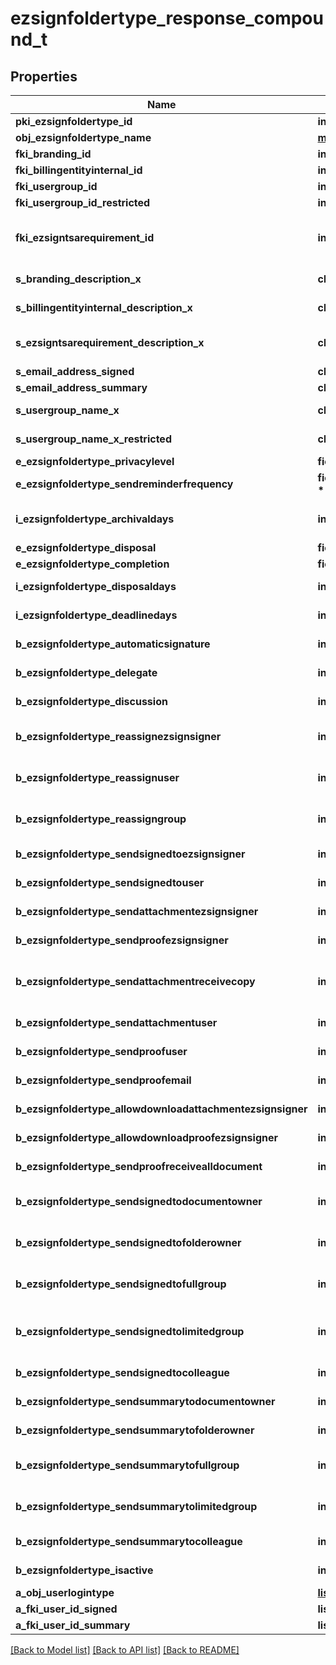 # ezsignfoldertype_response_compound_t

## Properties
Name | Type | Description | Notes
------------ | ------------- | ------------- | -------------
**pki_ezsignfoldertype_id** | **int** | The unique ID of the Ezsignfoldertype. | 
**obj_ezsignfoldertype_name** | [**multilingual_ezsignfoldertype_name_t**](multilingual_ezsignfoldertype_name.md) \* |  | 
**fki_branding_id** | **int** | The unique ID of the Branding | 
**fki_billingentityinternal_id** | **int** | The unique ID of the Billingentityinternal. | [optional] 
**fki_usergroup_id** | **int** | The unique ID of the Usergroup | [optional] 
**fki_usergroup_id_restricted** | **int** | The unique ID of the Usergroup | [optional] 
**fki_ezsigntsarequirement_id** | **int** | The unique ID of the Ezsigntsarequirement.  Determine if a Time Stamping Authority should add a timestamp on each of the signature. Valid values:  |Value|Description| |-|-| |1|No. TSA Timestamping will requested. This will make all signatures a lot faster since no round-trip to the TSA server will be required. Timestamping will be made using eZsign server&#39;s time.| |2|Best effort. Timestamping from a Time Stamping Authority will be requested but is not mandatory. In the very improbable case it cannot be completed, the timestamping will be made using eZsign server&#39;s time. **Additional fee applies**| |3|Mandatory. Timestamping from a Time Stamping Authority will be requested and is mandatory. In the very improbable case it cannot be completed, the signature will fail and the user will be asked to retry. **Additional fee applies**| | [optional] 
**s_branding_description_x** | **char \*** | The Description of the Branding in the language of the requester | 
**s_billingentityinternal_description_x** | **char \*** | The description of the Billingentityinternal in the language of the requester | [optional] 
**s_ezsigntsarequirement_description_x** | **char \*** | The description of the Ezsigntsarequirement in the language of the requester | [optional] 
**s_email_address_signed** | **char \*** | The email address. | [optional] 
**s_email_address_summary** | **char \*** | The email address. | [optional] 
**s_usergroup_name_x** | **char \*** | The Name of the Usergroup in the language of the requester | [optional] 
**s_usergroup_name_x_restricted** | **char \*** | The Name of the Usergroup in the language of the requester | [optional] 
**e_ezsignfoldertype_privacylevel** | **field_e_ezsignfoldertype_privacylevel_t \*** |  | 
**e_ezsignfoldertype_sendreminderfrequency** | **field_e_ezsignfoldertype_sendreminderfrequency_t \*** |  | [optional] 
**i_ezsignfoldertype_archivaldays** | **int** | The number of days before the archival of Ezsignfolders created using this Ezsignfoldertype | 
**e_ezsignfoldertype_disposal** | **field_e_ezsignfoldertype_disposal_t \*** |  | 
**e_ezsignfoldertype_completion** | **field_e_ezsignfoldertype_completion_t \*** |  | 
**i_ezsignfoldertype_disposaldays** | **int** | The number of days after the archival before the disposal of the Ezsignfolder | [optional] 
**i_ezsignfoldertype_deadlinedays** | **int** | The number of days to get all Ezsignsignatures | 
**b_ezsignfoldertype_automaticsignature** | **int** | Whether we allow the automatic signature by an User | [optional] 
**b_ezsignfoldertype_delegate** | **int** | Wheter if delegation of signature is allowed to another user or not | [optional] 
**b_ezsignfoldertype_discussion** | **int** | Wheter if creating a new Discussion is allowed or not | [optional] 
**b_ezsignfoldertype_reassignezsignsigner** | **int** | Wheter if Reassignment of signature is allowed by a signatory to another signatory or not | [optional] 
**b_ezsignfoldertype_reassignuser** | **int** | Wheter if Reassignment of signature is allowed by a user to a signatory or another user or not | [optional] 
**b_ezsignfoldertype_reassigngroup** | **int** | Wheter if Reassignment of signatures of the groups to which the user belongs is authorized by a user to himself | [optional] 
**b_ezsignfoldertype_sendsignedtoezsignsigner** | **int** | Whether we send an email to Ezsignsigner  when document is completed | [optional] 
**b_ezsignfoldertype_sendsignedtouser** | **int** | Whether we send an email to User who signed when document is completed | [optional] 
**b_ezsignfoldertype_sendattachmentezsignsigner** | **int** | Whether we send the Ezsigndocument in the email to Ezsignsigner | [optional] 
**b_ezsignfoldertype_sendproofezsignsigner** | **int** | Whether we send the proof in the email to Ezsignsigner | [optional] 
**b_ezsignfoldertype_sendattachmentreceivecopy** | **int** | Whether we send the Ezsigndocument in the email to Ezsignsigner or User when bEzsignfoldersignerassociationReceivecopy &#x3D; 1 | [optional] 
**b_ezsignfoldertype_sendattachmentuser** | **int** | Whether we send the Ezsigndocument in the email to User | [optional] 
**b_ezsignfoldertype_sendproofuser** | **int** | Whether we send the proof in the email to User | [optional] 
**b_ezsignfoldertype_sendproofemail** | **int** | Whether we send the proof in the email to external recipient | [optional] 
**b_ezsignfoldertype_allowdownloadattachmentezsignsigner** | **int** | Whether we allow the Ezsigndocument to be downloaded by an Ezsignsigner | [optional] 
**b_ezsignfoldertype_allowdownloadproofezsignsigner** | **int** | Whether we allow the proof to be downloaded by an Ezsignsigner | [optional] 
**b_ezsignfoldertype_sendproofreceivealldocument** | **int** | Whether we send the proof to user and Ezsignsigner who receive all documents. | [optional] 
**b_ezsignfoldertype_sendsignedtodocumentowner** | **int** | Whether we send the signed Ezsigndocument to the Ezsigndocument&#39;s owner | 
**b_ezsignfoldertype_sendsignedtofolderowner** | **int** | Whether we send the signed Ezsigndocument to the Ezsignfolder&#39;s owner | 
**b_ezsignfoldertype_sendsignedtofullgroup** | **int** | Whether we send the signed Ezsigndocument to the Usergroup that has acces to all Ezsignfolders | [optional] 
**b_ezsignfoldertype_sendsignedtolimitedgroup** | **int** | THIS FIELD WILL BE DELETED. Whether we send the signed Ezsigndocument to the Usergroup that has acces to only their own Ezsignfolders | [optional] 
**b_ezsignfoldertype_sendsignedtocolleague** | **int** | Whether we send the signed Ezsigndocument to the colleagues | 
**b_ezsignfoldertype_sendsummarytodocumentowner** | **int** | Whether we send the summary to the Ezsigndocument&#39;s owner | 
**b_ezsignfoldertype_sendsummarytofolderowner** | **int** | Whether we send the summary to the Ezsignfolder&#39;s owner | 
**b_ezsignfoldertype_sendsummarytofullgroup** | **int** | Whether we send the summary to the Usergroup that has acces to all Ezsignfolders | [optional] 
**b_ezsignfoldertype_sendsummarytolimitedgroup** | **int** | Whether we send the summary to the Usergroup that has acces to only their own Ezsignfolders | [optional] 
**b_ezsignfoldertype_sendsummarytocolleague** | **int** | Whether we send the summary to the colleagues | 
**b_ezsignfoldertype_isactive** | **int** | Whether the Ezsignfoldertype is active or not | 
**a_obj_userlogintype** | [**list_t**](userlogintype_response.md) \* |  | 
**a_fki_user_id_signed** | **list_t \*** |  | [optional] 
**a_fki_user_id_summary** | **list_t \*** |  | [optional] 

[[Back to Model list]](../README.md#documentation-for-models) [[Back to API list]](../README.md#documentation-for-api-endpoints) [[Back to README]](../README.md)


